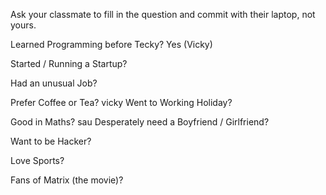 Ask your classmate to fill in the question and commit with their laptop, not yours.

Learned Programming before Tecky? Yes (Vicky)

Started / Running a Startup?

Had an unusual Job?

Prefer Coffee or Tea?
vicky
Went to Working Holiday?

Good in Maths?
sau
Desperately need a Boyfriend / Girlfriend?

Want to be Hacker?

Love Sports?

Fans of Matrix (the movie)?